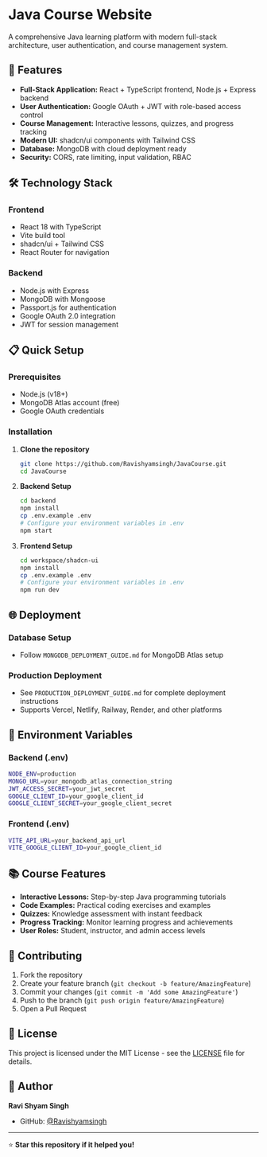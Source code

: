 # Java Course Website

A comprehensive Java learning platform with modern full-stack architecture, user authentication, and course management system.

## 🚀 **Features**

- **Full-Stack Application:** React + TypeScript frontend, Node.js + Express backend
- **User Authentication:** Google OAuth + JWT with role-based access control
- **Course Management:** Interactive lessons, quizzes, and progress tracking
- **Modern UI:** shadcn/ui components with Tailwind CSS
- **Database:** MongoDB with cloud deployment ready
- **Security:** CORS, rate limiting, input validation, RBAC

## 🛠️ **Technology Stack**

### Frontend
- React 18 with TypeScript
- Vite build tool
- shadcn/ui + Tailwind CSS
- React Router for navigation

### Backend
- Node.js with Express
- MongoDB with Mongoose
- Passport.js for authentication
- Google OAuth 2.0 integration
- JWT for session management

## 📋 **Quick Setup**

### Prerequisites
- Node.js (v18+)
- MongoDB Atlas account (free)
- Google OAuth credentials

### Installation

1. **Clone the repository**
   ```bash
   git clone https://github.com/Ravishyamsingh/JavaCourse.git
   cd JavaCourse
   ```

2. **Backend Setup**
   ```bash
   cd backend
   npm install
   cp .env.example .env
   # Configure your environment variables in .env
   npm start
   ```

3. **Frontend Setup**
   ```bash
   cd workspace/shadcn-ui
   npm install
   cp .env.example .env
   # Configure your environment variables in .env
   npm run dev
   ```

## 🌐 **Deployment**

### Database Setup
- Follow `MONGODB_DEPLOYMENT_GUIDE.md` for MongoDB Atlas setup

### Production Deployment
- See `PRODUCTION_DEPLOYMENT_GUIDE.md` for complete deployment instructions
- Supports Vercel, Netlify, Railway, Render, and other platforms

## 🔐 **Environment Variables**

### Backend (.env)
```bash
NODE_ENV=production
MONGO_URL=your_mongodb_atlas_connection_string
JWT_ACCESS_SECRET=your_jwt_secret
GOOGLE_CLIENT_ID=your_google_client_id
GOOGLE_CLIENT_SECRET=your_google_client_secret
```

### Frontend (.env)
```bash
VITE_API_URL=your_backend_api_url
VITE_GOOGLE_CLIENT_ID=your_google_client_id
```

## 📚 **Course Features**

- **Interactive Lessons:** Step-by-step Java programming tutorials
- **Code Examples:** Practical coding exercises and examples
- **Quizzes:** Knowledge assessment with instant feedback
- **Progress Tracking:** Monitor learning progress and achievements
- **User Roles:** Student, instructor, and admin access levels

## 🤝 **Contributing**

1. Fork the repository
2. Create your feature branch (`git checkout -b feature/AmazingFeature`)
3. Commit your changes (`git commit -m 'Add some AmazingFeature'`)
4. Push to the branch (`git push origin feature/AmazingFeature`)
5. Open a Pull Request

## 📝 **License**

This project is licensed under the MIT License - see the [LICENSE](LICENSE) file for details.

## 👤 **Author**

**Ravi Shyam Singh**
- GitHub: [@Ravishyamsingh](https://github.com/Ravishyamsingh)

---

⭐ **Star this repository if it helped you!**

